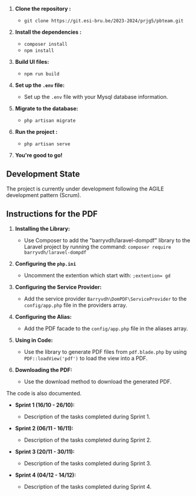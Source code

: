 1. **Clone the repository :**
   - `git clone https://git.esi-bru.be/2023-2024/prjg5/pbteam.git`

1. **Install the dependencies :**
   - `composer install`
   - `npm install`

1. **Build UI files:**
   - `npm run build`

1. **Set up the `.env` file:**
   - Set up the `.env` file with your Mysql database information.

1. **Migrate to the database:**
   - `php artisan migrate`

1. **Run the project :**
   - `php artisan serve`

1. **You're good to go!**

## Development State
The project is currently under development following the AGILE development pattern (Scrum).

## Instructions for the PDF
1. **Installing the Library:**
   - Use Composer to add the "barryvdh/laravel-dompdf" library to the Laravel project by running the command: `composer require barryvdh/laravel-dompdf`
   
1. **Configuring the `php.ini`**
   - Uncomment the extention which start with: `;extention= gd`

1. **Configuring the Service Provider:**
   - Add the service provider `Barryvdh\DomPDF\ServiceProvider` to the `config/app.php` file in the providers array.

1. **Configuring the Alias:**
   - Add the PDF facade to the `config/app.php` file in the aliases array.

1. **Using in Code:**
   - Use the library to generate PDF files from `pdf.blade.php` by using `PDF::loadView('pdf')` to load the view into a PDF.

1. **Downloading the PDF:**
   - Use the download method to download the generated PDF.
 

The code is also documented.
- **Sprint 1 (16/10 - 26/10):**
  - Description of the tasks completed during Sprint 1.

- **Sprint 2 (06/11 - 16/11):**
  - Description of the tasks completed during Sprint 2.

- **Sprint 3 (20/11 - 30/11):**
  - Description of the tasks completed during Sprint 3.

- **Sprint 4 (04/12 - 14/12):**
  - Description of the tasks completed during Sprint 4.
